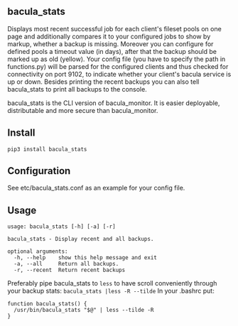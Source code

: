 ## bacula_stats
Displays most recent successful job for each client's fileset pools on one page and additionally compares it to your
configured jobs to show by markup, whether a backup is missing. Moreover you can configure for defined pools a timeout
value (in days), after that the backup should be marked up as old (yellow). Your config file (you have to specify the
path in functions.py) will be parsed for the configured clients and thus checked for connectivity on port 9102, to
indicate whether your client's bacula service is up or down. Besides printing the recent backups you can also tell
bacula_stats to print all backups to the console.

bacula_stats is the CLI version of bacula_monitor. It is easier deployable, distributable and more secure than
bacula_monitor.


## Install
`pip3 install bacula_stats`

## Configuration
See etc/bacula_stats.conf as an example for your config file.

## Usage
```
usage: bacula_stats [-h] [-a] [-r]                                                                                                                                                             
                                                                                                                                                                                               
bacula_stats - Display recent and all backups.                                                                                                                                                 
                                                                                                                                                                                               
optional arguments:                                                                                                                                                                            
  -h, --help    show this help message and exit                                                                                                                                                
  -a, --all     Return all backups.                                                                                                                                                            
  -r, --recent  Return recent backups
```
Preferably pipe bacula_stats to `less` to have scroll conveniently through your backup stats:
`bacula_stats |less -R --tilde`
In your .bashrc put:
```
function bacula_stats() {
  /usr/bin/bacula_stats "$@" | less --tilde -R
}
```

